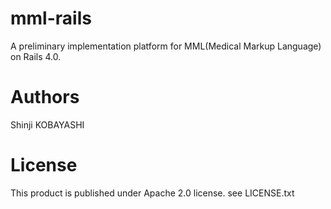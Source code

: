 mml-rails
=========

A preliminary implementation platform for MML(Medical Markup Language)
on Rails 4.0.

Authors
====
Shinji KOBAYASHI

License
====

This product is published under Apache 2.0 license.
see LICENSE.txt
